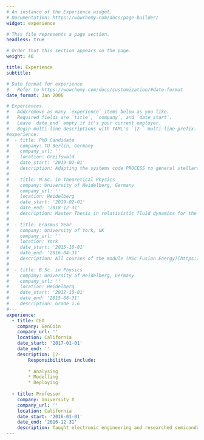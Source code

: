 ```yaml
---
# An instance of the Experience widget.
# Documentation: https://wowchemy.com/docs/page-builder/
widget: experience

# This file represents a page section.
headless: true

# Order that this section appears on the page.
weight: 40

title: Experience
subtitle:

# Date format for experience
#   Refer to https://wowchemy.com/docs/customization/#date-format
date_format: Jan 2006

# Experiences.
#   Add/remove as many `experience` items below as you like.
#   Required fields are `title`, `company`, and `date_start`.
#   Leave `date_end` empty if it's your current employer.
#   Begin multi-line descriptions with YAML's `|2-` multi-line prefix.
#experience:      
#  - title: PhD Candidate
#    company: TU Berlin, Germany
#    company_url: ''
#    location: Greifswald
#    date_start: '2019-02-01'
#    description: Adapting the systems code PROCESS to general stellarators.
#
#  - title: M.Sc. in Theoretical Physics
#    company: University of Heidelberg, Germany
#    company_url: ''
#    location: Heidelberg
#    date_start: '2019-02-01'
#    date_end: '2018-12-31'
#    description: Master Thesis in relativistic fluid dynamics for the Quark Gluon Plasma, specialization in #quantum field theory and the standard model of particle physics.
#
#  - title: Erasmus Year
#    company: University of York, UK
#    company_url: ''
#    location: York
#    date_start: '2015-10-01'
#    date_end: '2016-04-31'
#    description: All courses of the module (MSc Fusion Energy)[https://www.york.ac.uk/study/postgraduate-taught/#courses/msc-fusion-energy/] (except the research part)
#
#  - title: B.Sc. in Physics
#    company: University of Heidelberg, Germany
#    company_url: ''
#    location: Heidelberg
#    date_start: '2012-10-01'
#    date_end: '2015-08-31'
#    description: Grade 1.6
#---
experience:
  - title: CEO
    company: GenCoin
    company_url: ''
    location: California
    date_start: '2017-01-01'
    date_end: ''
    description: |2-
        Responsibilities include:
        
        * Analysing
        * Modelling
        * Deploying
        
  - title: Professor
    company: University X
    company_url: ''
    location: California
    date_start: '2016-01-01'
    date_end: '2016-12-31'
    description: Taught electronic engineering and researched semiconductor physics.
---
```


